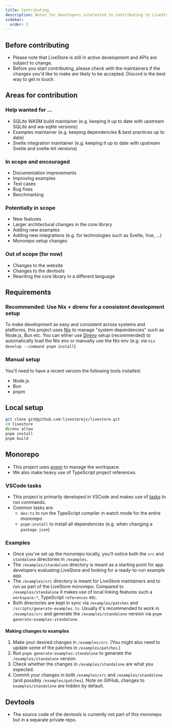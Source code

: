 ```yaml
---
title: Contributing
description: Notes for developers interested in contributing to LiveStore.
sidebar:
  order: 5
---
```


## Before contributing

- Please note that LiveStore is still in active development and APIs are subject to change.
- Before you start contributing, please check with the maintainers if the changes you'd like to make are likely to be accepted. Discord is the best way to get in touch.

## Areas for contribution

### Help wanted for ...

- SQLite WASM build maintainer (e.g. keeping it up to date with upstream SQLite and wa-sqlite versions)
- Examples maintainer (e.g. keeping dependencies & best practices up to date)
- Svelte integration maintainer (e.g. keeping it up to date with upstream Svelte and svelte-kit versions)

### In scope and encouraged

- Documentation improvements
- Improving examples
- Test cases
- Bug fixes
- Benchmarking

### Potentially in scope

- New features
- Larger architectural changes in the core library
- Adding new examples
- Adding new integrations (e.g. for technologies such as Svelte, Vue, ...)
- Monorepo setup changes

### Out of scope (for now)

- Changes to the website
- Changes to the devtools
- Rewriting the core library in a different language

## Requirements

### Recommended: Use Nix + direnv for a consistent development setup

To make development as easy and consistent across systems and platforms, this project uses [Nix](https://zero-to-nix.com/) to manage "system dependencies" such as Node.js, Bun etc. You can either use [Direnv](https://direnv.net) setup (recommended) to automatically load the Nix env or manually use the Nix env (e.g. via `nix develop --command pnpm install`).

### Manual setup

You'll need to have a recent version the following tools installed:

- Node.js
- Bun
- pnpm

## Local setup

```bash
git clone git@github.com:livestorejs/livestore.git
cd livestore
direnv allow
pnpm install
pnpm build
```

## Monorepo

- This project uses [pnpm](https://pnpm.io/) to manage the workspace.
- We also make heavy use of TypeScript project references.

### VSCode tasks

- This project is primarily developed in VSCode and makes use of [tasks](https://code.visualstudio.com/docs/editor/tasks) to run commands.
- Common tasks are:
  - `dev:ts` to run the TypeScript compiler in watch mode for the entire monorepo
  - `pnpm:install` to install all dependencies (e.g. when changing a `package.json`)

### Examples

- Once you've set up the monorepo locally, you'll notice both the `src` and `standalone` directories in `/examples`.
- The `/examples/standalone` directory is meant as a starting point for app developers evaluating LiveStore and looking for a ready-to-run example app.
- The `/examples/src` directory is meant for LiveStore maintainers and to run as part of the LiveStore monorepo. Compared to `/examples/standalone` it makes use of local linking features such a `workspace:*`, TypeScript `references` etc.
- Both directories are kept in sync via `/examples/patches` and `/scripts/generate-examples.ts`. Usually it's recommended to work in `/examples/src` and generate the `/examples/standalone` version via `pnpm generate:examples:standalone`.

#### Making changes to examples

1. Make your desired changes in `/examples/src`. (You might also need to update some of the patches in `/examples/patches`.)
2. Run `pnpm generate:examples:standalone` to generate the `/examples/standalone` version
3. Check whether the changes in `/examples/standalone` are what you expected.
4. Commit your changes in both `/examples/src` and `/examples/standalone` (and possibly `/examples/patches`). Note on GitHub, changes to `examples/standalone` are hidden by default.

## Devtools

- The source code of the devtools is currently not part of this monorepo but in a separate private repo.